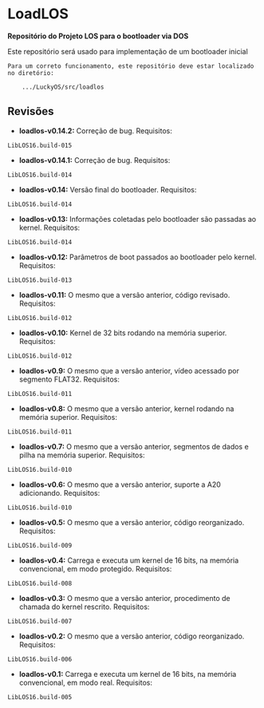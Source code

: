 # LoadLOS #
**Repositório do Projeto LOS para o bootloader via DOS**

Este repositório será usado para implementação de um bootloader inicial

```
Para um correto funcionamento, este repositório deve estar localizado no diretório:

	.../LuckyOS/src/loadlos
```

## Revisões ##

* **loadlos-v0.14.2:** Correção de bug.
Requisitos:

```
LibLOS16.build-015
```

* **loadlos-v0.14.1:** Correção de bug.
Requisitos:

```
LibLOS16.build-014
```

* **loadlos-v0.14:** Versão final do bootloader.
Requisitos:

```
LibLOS16.build-014
```

* **loadlos-v0.13:** Informações coletadas pelo bootloader são passadas ao kernel.
Requisitos:

```
LibLOS16.build-014
```

* **loadlos-v0.12:** Parâmetros de boot passados ao bootloader pelo kernel.
Requisitos:

```
LibLOS16.build-013
```

* **loadlos-v0.11:** O mesmo que a versão anterior, código revisado.
Requisitos:

```
LibLOS16.build-012
```

* **loadlos-v0.10:** Kernel de 32 bits rodando na memória superior.
Requisitos:

```
LibLOS16.build-012
```

* **loadlos-v0.9:** O mesmo que a versão anterior, vídeo acessado por segmento FLAT32.
Requisitos:

```
LibLOS16.build-011
```

* **loadlos-v0.8:** O mesmo que a versão anterior, kernel rodando na memória superior.
Requisitos:

```
LibLOS16.build-011
```

* **loadlos-v0.7:** O mesmo que a versão anterior, segmentos de dados e pilha na memória superior.
Requisitos:

```
LibLOS16.build-010
```

* **loadlos-v0.6:** O mesmo que a versão anterior, suporte a A20 adicionando.
Requisitos:

```
LibLOS16.build-010
```

* **loadlos-v0.5:** O mesmo que a versão anterior, código reorganizado.
Requisitos:

```
LibLOS16.build-009
```

* **loadlos-v0.4:** Carrega e executa um kernel de 16 bits, na memória convencional, em modo protegido.
Requisitos:

```
LibLOS16.build-008
```

* **loadlos-v0.3:** O mesmo que a versão anterior, procedimento de chamada do kernel rescrito.
Requisitos:

```
LibLOS16.build-007
```

* **loadlos-v0.2:** O mesmo que a versão anterior, código reorganizado.
Requisitos:

```
LibLOS16.build-006
```

* **loadlos-v0.1:** Carrega e executa um kernel de 16 bits, na memória convencional, em modo real.
Requisitos:

```
LibLOS16.build-005
```
